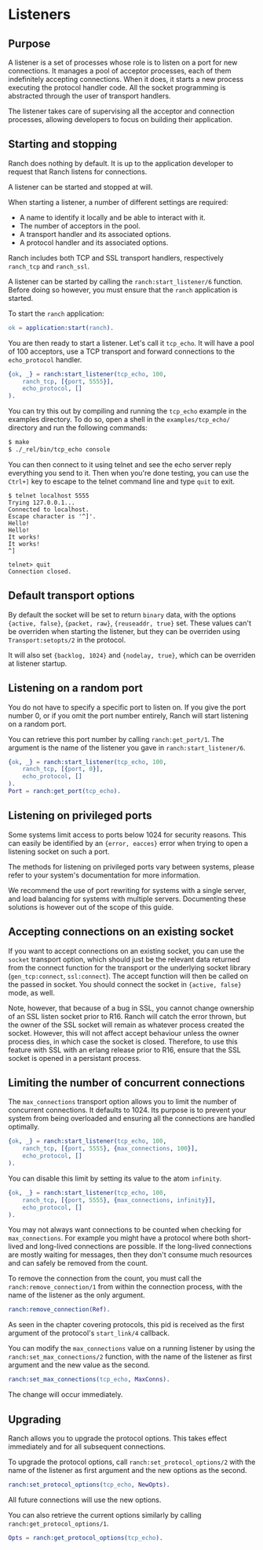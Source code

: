 Listeners
=========

Purpose
-------

A listener is a set of processes whose role is to listen on a port
for new connections. It manages a pool of acceptor processes, each
of them indefinitely accepting connections. When it does, it starts
a new process executing the protocol handler code. All the socket
programming is abstracted through the user of transport handlers.

The listener takes care of supervising all the acceptor and connection
processes, allowing developers to focus on building their application.

Starting and stopping
---------------------

Ranch does nothing by default. It is up to the application developer
to request that Ranch listens for connections.

A listener can be started and stopped at will.

When starting a listener, a number of different settings are required:
 *  A name to identify it locally and be able to interact with it.
 *  The number of acceptors in the pool.
 *  A transport handler and its associated options.
 *  A protocol handler and its associated options.

Ranch includes both TCP and SSL transport handlers, respectively
`ranch_tcp` and `ranch_ssl`.

A listener can be started by calling the `ranch:start_listener/6`
function. Before doing so however, you must ensure that the `ranch`
application is started.

To start the `ranch` application:

``` erlang
ok = application:start(ranch).
```

You are then ready to start a listener. Let's call it `tcp_echo`. It will
have a pool of 100 acceptors, use a TCP transport and forward connections
to the `echo_protocol` handler.

``` erlang
{ok, _} = ranch:start_listener(tcp_echo, 100,
    ranch_tcp, [{port, 5555}],
    echo_protocol, []
).
```

You can try this out by compiling and running the `tcp_echo` example in the
examples directory. To do so, open a shell in the `examples/tcp_echo/`
directory and run the following commands:

``` bash
$ make
$ ./_rel/bin/tcp_echo console
```

You can then connect to it using telnet and see the echo server reply
everything you send to it. Then when you're done testing, you can use
the `Ctrl+]` key to escape to the telnet command line and type
`quit` to exit.

```
$ telnet localhost 5555
Trying 127.0.0.1...
Connected to localhost.
Escape character is '^]'.
Hello!
Hello!
It works!
It works!
^]

telnet> quit
Connection closed.
```

Default transport options
-------------------------

By default the socket will be set to return `binary` data, with the
options `{active, false}`, `{packet, raw}`, `{reuseaddr, true}` set.
These values can't be overriden when starting the listener, but
they can be overriden using `Transport:setopts/2` in the protocol.

It will also set `{backlog, 1024}` and `{nodelay, true}`, which
can be overriden at listener startup.

Listening on a random port
--------------------------

You do not have to specify a specific port to listen on. If you give
the port number 0, or if you omit the port number entirely, Ranch will
start listening on a random port.

You can retrieve this port number by calling `ranch:get_port/1`. The
argument is the name of the listener you gave in `ranch:start_listener/6`.

``` erlang
{ok, _} = ranch:start_listener(tcp_echo, 100,
    ranch_tcp, [{port, 0}],
    echo_protocol, []
).
Port = ranch:get_port(tcp_echo).
```

Listening on privileged ports
-----------------------------

Some systems limit access to ports below 1024 for security reasons.
This can easily be identified by an `{error, eacces}` error when trying
to open a listening socket on such a port.

The methods for listening on privileged ports vary between systems,
please refer to your system's documentation for more information.

We recommend the use of port rewriting for systems with a single server,
and load balancing for systems with multiple servers. Documenting these
solutions is however out of the scope of this guide.

Accepting connections on an existing socket
-------------------------------------------

If you want to accept connections on an existing socket, you can use the
`socket` transport option, which should just be the relevant data returned
from the connect function for the transport or the underlying socket library
(`gen_tcp:connect`, `ssl:connect`). The accept function will then be
called on the passed in socket. You should connect the socket in
`{active, false}` mode, as well.

Note, however, that because of a bug in SSL, you cannot change ownership of an
SSL listen socket prior to R16. Ranch will catch the error thrown, but the
owner of the SSL socket will remain as whatever process created the socket.
However, this will not affect accept behaviour unless the owner process dies,
in which case the socket is closed. Therefore, to use this feature with SSL
with an erlang release prior to R16, ensure that the SSL socket is opened in a
persistant process.

Limiting the number of concurrent connections
---------------------------------------------

The `max_connections` transport option allows you to limit the number
of concurrent connections. It defaults to 1024. Its purpose is to
prevent your system from being overloaded and ensuring all the
connections are handled optimally.

``` erlang
{ok, _} = ranch:start_listener(tcp_echo, 100,
    ranch_tcp, [{port, 5555}, {max_connections, 100}],
    echo_protocol, []
).
```

You can disable this limit by setting its value to the atom `infinity`.

``` erlang
{ok, _} = ranch:start_listener(tcp_echo, 100,
    ranch_tcp, [{port, 5555}, {max_connections, infinity}],
    echo_protocol, []
).
```

You may not always want connections to be counted when checking for
`max_connections`. For example you might have a protocol where both
short-lived and long-lived connections are possible. If the long-lived
connections are mostly waiting for messages, then they don't consume
much resources and can safely be removed from the count.

To remove the connection from the count, you must call the
`ranch:remove_connection/1` from within the connection process,
with the name of the listener as the only argument.

``` erlang
ranch:remove_connection(Ref).
```

As seen in the chapter covering protocols, this pid is received as the
first argument of the protocol's `start_link/4` callback.

You can modify the `max_connections` value on a running listener by
using the `ranch:set_max_connections/2` function, with the name of the
listener as first argument and the new value as the second.

``` erlang
ranch:set_max_connections(tcp_echo, MaxConns).
```

The change will occur immediately.

Upgrading
---------

Ranch allows you to upgrade the protocol options. This takes effect
immediately and for all subsequent connections.

To upgrade the protocol options, call `ranch:set_protocol_options/2`
with the name of the listener as first argument and the new options
as the second.

``` erlang
ranch:set_protocol_options(tcp_echo, NewOpts).
```

All future connections will use the new options.

You can also retrieve the current options similarly by
calling `ranch:get_protocol_options/1`.

``` erlang
Opts = ranch:get_protocol_options(tcp_echo).
```
